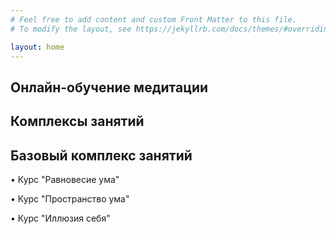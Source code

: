 ```yaml
---
# Feel free to add content and custom Front Matter to this file.
# To modify the layout, see https://jekyllrb.com/docs/themes/#overriding-theme-defaults

layout: home
---
```


**Онлайн-обучение медитации**
---

Комплексы занятий
---

Базовый комплекс занятий
---

• Курс "Равновесие ума"

• Курс "Пространство ума"

• Курс "Иллюзия себя"

